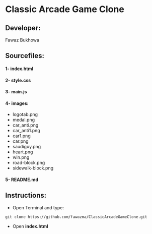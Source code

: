 # Classic Arcade Game Clone

## Developer:
Fawaz Bukhowa<br />

## Sourcefiles:
#### 1- index.html

#### 2- style.css

#### 3- main.js

#### 4- images:
- logotab.png<br />
- medal.png<br />
- car_anti.png<br />
- car_anti1.png<br />
- car1.png<br />
- car.png<br />
- saudiguy.png<br />
- heart.png<br />
- win.png<br />
- road-block.png<br />
- sidewalk-block.png

#### 5- README.md

## Instructions:
- Open Terminal and type:
```
git clone https://github.com/fawazma/ClassicArcadeGameClone.git
```
- Open **index.html**
